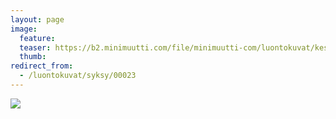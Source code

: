 ```yaml
---
layout: page
image:
  feature:
  teaser: https://b2.minimuutti.com/file/minimuutti-com/luontokuvat/kes%C3%A4/2/DSC13160-245px.jpg
  thumb:
redirect_from:
  - /luontokuvat/syksy/00023
---
```


[![](https://b2.minimuutti.com/file/minimuutti-com/luontokuvat/kes%C3%A4/2/DSC13160-800px.jpg)](https://dl.dropboxusercontent.com/sh/ea1wtnz7z734o12/AACfArFbWbqmaanDnqrz2UZxa/luontokuvat/kes%C3%A4/2/DSC13160.jpg)
